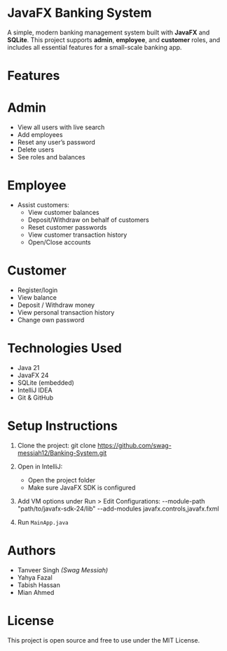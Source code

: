 # JavaFX Banking System

A simple, modern banking management system built with **JavaFX** and **SQLite**. This project supports **admin**, **employee**, and **customer** roles, and includes all essential features for a small-scale banking app.

# Features

# Admin
- View all users with live search
- Add employees
- Reset any user’s password
- Delete users
- See roles and balances

# Employee
- Assist customers:
  - View customer balances
  - Deposit/Withdraw on behalf of customers
  - Reset customer passwords
  - View customer transaction history
  - Open/Close accounts

# Customer
- Register/login
- View balance
- Deposit / Withdraw money
- View personal transaction history
- Change own password

# Technologies Used

- Java 21
- JavaFX 24
- SQLite (embedded)
- IntelliJ IDEA
- Git & GitHub

# Setup Instructions

1. Clone the project:
   git clone https://github.com/swag-messiah12/Banking-System.git

2. Open in IntelliJ:
   - Open the project folder
   - Make sure JavaFX SDK is configured

3. Add VM options under Run > Edit Configurations:
   --module-path "path/to/javafx-sdk-24/lib" --add-modules javafx.controls,javafx.fxml

4. Run `MainApp.java`

#  Authors

- Tanveer Singh *(Swag Messiah)*  
- Yahya Fazal  
- Tabish Hassan  
- Mian Ahmed

# License

This project is open source and free to use under the MIT License.
